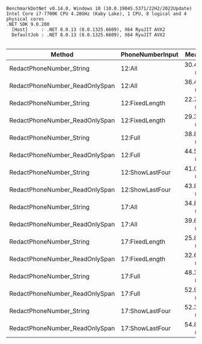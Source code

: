 ```

BenchmarkDotNet v0.14.0, Windows 10 (10.0.19045.5371/22H2/2022Update)
Intel Core i7-7700K CPU 4.20GHz (Kaby Lake), 1 CPU, 8 logical and 4 physical cores
.NET SDK 9.0.200
  [Host]     : .NET 8.0.13 (8.0.1325.6609), X64 RyuJIT AVX2
  DefaultJob : .NET 8.0.13 (8.0.1325.6609), X64 RyuJIT AVX2


```
| Method                         | PhoneNumberInput | Mean     | Error    | StdDev   | Gen0   | Allocated |
|------------------------------- |----------------- |---------:|---------:|---------:|-------:|----------:|
| RedactPhoneNumber_String       | 12:All           | 30.40 ns | 0.169 ns | 0.150 ns | 0.0114 |      48 B |
| RedactPhoneNumber_ReadOnlySpan | 12:All           | 36.45 ns | 0.089 ns | 0.079 ns | 0.0114 |      48 B |
| RedactPhoneNumber_String       | 12:FixedLength   | 22.76 ns | 0.053 ns | 0.047 ns |      - |         - |
| RedactPhoneNumber_ReadOnlySpan | 12:FixedLength   | 29.33 ns | 0.049 ns | 0.043 ns |      - |         - |
| RedactPhoneNumber_String       | 12:Full          | 38.83 ns | 0.162 ns | 0.144 ns | 0.0114 |      48 B |
| RedactPhoneNumber_ReadOnlySpan | 12:Full          | 44.56 ns | 0.412 ns | 0.365 ns | 0.0114 |      48 B |
| RedactPhoneNumber_String       | 12:ShowLastFour  | 41.04 ns | 0.093 ns | 0.077 ns | 0.0114 |      48 B |
| RedactPhoneNumber_ReadOnlySpan | 12:ShowLastFour  | 43.85 ns | 0.142 ns | 0.126 ns | 0.0114 |      48 B |
| RedactPhoneNumber_String       | 17:All           | 34.83 ns | 0.397 ns | 0.371 ns | 0.0134 |      56 B |
| RedactPhoneNumber_ReadOnlySpan | 17:All           | 39.67 ns | 0.204 ns | 0.191 ns | 0.0134 |      56 B |
| RedactPhoneNumber_String       | 17:FixedLength   | 25.82 ns | 0.056 ns | 0.047 ns |      - |         - |
| RedactPhoneNumber_ReadOnlySpan | 17:FixedLength   | 32.66 ns | 0.135 ns | 0.112 ns |      - |         - |
| RedactPhoneNumber_String       | 17:Full          | 48.30 ns | 0.477 ns | 0.446 ns | 0.0134 |      56 B |
| RedactPhoneNumber_ReadOnlySpan | 17:Full          | 52.99 ns | 0.136 ns | 0.127 ns | 0.0134 |      56 B |
| RedactPhoneNumber_String       | 17:ShowLastFour  | 52.39 ns | 0.156 ns | 0.130 ns | 0.0134 |      56 B |
| RedactPhoneNumber_ReadOnlySpan | 17:ShowLastFour  | 54.81 ns | 0.175 ns | 0.155 ns | 0.0134 |      56 B |
